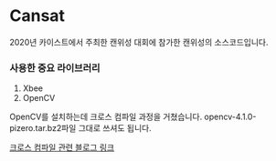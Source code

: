 # Cansat

2020년 카이스트에서 주최한 캔위성 대회에 참가한 캔위성의 소스코드입니다.

### 사용한 중요 라이브러리
1. Xbee
2. OpenCV

OpenCV를 설치하는데 크로스 컴파일 과정을 거쳤습니다.
opencv-4.1.0-pizero.tar.bz2파일 그대로 쓰셔도 됩니다.

[크로스 컴파일 관련 블로그 링크](https://yunslog.tistory.com/53z)
